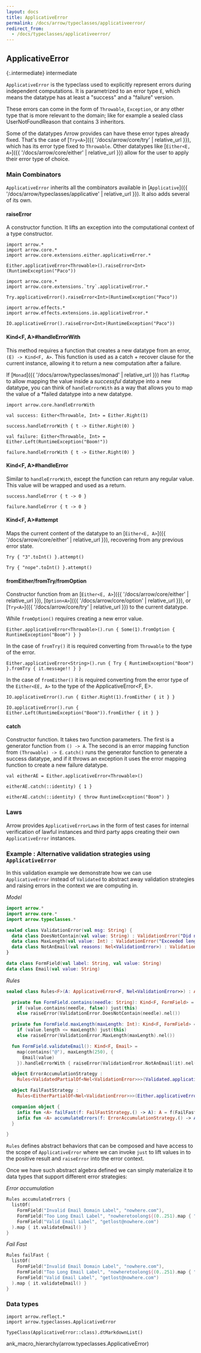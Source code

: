 ```yaml
---
layout: docs
title: ApplicativeError
permalink: /docs/arrow/typeclasses/applicativeerror/
redirect_from:
  - /docs/typeclasses/applicativeerror/
---
```


## ApplicativeError

{:.intermediate}
intermediate

`ApplicativeError` is the typeclass used to explicitly represent errors during independent computations.
It is parametrized to an error type `E`, which means the datatype has at least a "success" and a "failure" version.

These errors can come in the form of `Throwable`, `Exception`, or any other type that is more relevant to the domain;
like for example a sealed class UserNotFoundReason that contains 3 inheritors.

Some of the datatypes Λrrow provides can have these error types already fixed.
That's the case of [`Try<A>`]({{ '/docs/arrow/core/try' | relative_url }}), which has its error type fixed to `Throwable`.
Other datatypes like [`Either<E, A>`]({{ '/docs/arrow/core/either' | relative_url }}) allow for the user to apply their error type of choice.

### Main Combinators

`ApplicativeError` inherits all the combinators available in [`Applicative`]({{ '/docs/arrow/typeclasses/applicative' | relative_url }}). It also adds several of its own.

#### raiseError

A constructor function. It lifts an exception into the computational context of a type constructor.

```kotlin:ank
import arrow.*
import arrow.core.*
import arrow.core.extensions.either.applicativeError.*

Either.applicativeError<Throwable>().raiseError<Int>(RuntimeException("Paco"))
```

```kotlin:ank
import arrow.core.*
import arrow.core.extensions.`try`.applicativeError.*

Try.applicativeError().raiseError<Int>(RuntimeException("Paco"))
```

```kotlin:ank
import arrow.effects.*
import arrow.effects.extensions.io.applicativeError.*

IO.applicativeError().raiseError<Int>(RuntimeException("Paco"))
```

#### Kind<F, A>#handleErrorWith

This method requires a function that creates a new datatype from an error, `(E) -> Kind<F, A>`. This function is used as a catch + recover clause for the current instance, allowing it to return a new computation after a failure.

If [`Monad`]({{ '/docs/arrow/typeclasses/monad' | relative_url }}) has `flatMap` to allow mapping the value inside a *successful* datatype into a new datatype, you can think of `handleErrorWith` as a way that allows you to map the value of a *failed datatype into a new datatype.

```kotlin:ank
import arrow.core.handleErrorWith

val success: Either<Throwable, Int> = Either.Right(1)

success.handleErrorWith { t -> Either.Right(0) }
```

```kotlin:ank
val failure: Either<Throwable, Int> = Either.Left(RuntimeException("Boom!"))

failure.handleErrorWith { t -> Either.Right(0) }
```

#### Kind<F, A>#handleError

Similar to `handleErrorWith`, except the function can return any regular value. This value will be wrapped and used as a return.

```kotlin:ank
success.handleError { t -> 0 }
```

```kotlin:ank
failure.handleError { t -> 0 }
```

#### Kind<F, A>#attempt

Maps the current content of the datatype to an [`Either<E, A>`]({{ '/docs/arrow/core/either' | relative_url }}), recovering from any previous error state.

```kotlin:ank
Try { "3".toInt() }.attempt()
```

```kotlin:ank
Try { "nope".toInt() }.attempt()
```

#### fromEither/fromTry/fromOption

Constructor function from an [`Either<E, A>`]({{ '/docs/arrow/core/either' | relative_url }}), [`Option<A>`]({{ '/docs/arrow/core/option' | relative_url }}), or [`Try<A>`]({{ '/docs/arrow/core/try' | relative_url }}) to the current datatype.

While `fromOption()` requires creating a new error value.

```kotlin:ank
Either.applicativeError<Throwable>().run { Some(1).fromOption { RuntimeException("Boom") } }
```

In the case of `fromTry()` it is required converting from `Throwable` to the type of the error.

```kotlin:ank
Either.applicativeError<String>().run { Try { RuntimeException("Boom") }.fromTry { it.message!! } }
```

In the case of `fromEither()` it is required converting from the error type of the `Either<EE, A>` to the type of the ApplicativeError<F, E>.

```kotlin:ank
IO.applicativeError().run { Either.Right(1).fromEither { it } }
```

```kotlin:ank
IO.applicativeError().run { Either.Left(RuntimeException("Boom")).fromEither { it } }
```

#### catch

Constructor function. It takes two function parameters. The first is a generator function from `() -> A`. The second is an error mapping function from `(Throwable) -> E`.
`catch()` runs the generator function to generate a success datatype, and if it throws an exception it uses the error mapping function to create a new failure datatype.

```kotlin:ank
val eitherAE = Either.applicativeError<Throwable>()

eitherAE.catch(::identity) { 1 }
```

```kotlin:ank
eitherAE.catch(::identity) { throw RuntimeException("Boom") }
```

### Laws

Arrow provides `ApplicativeErrorLaws` in the form of test cases for internal verification of lawful instances and third party apps creating their own `ApplicativeError` instances.

### Example : Alternative validation strategies using `ApplicativeError`

In this validation example we demonstrate how we can use `ApplicativeError` instead of `Validated` to abstract away validation strategies and raising errors in the context we are computing in.

*Model*

```kotlin
import arrow.*
import arrow.core.*
import arrow.typeclasses.*

sealed class ValidationError(val msg: String) {
  data class DoesNotContain(val value: String) : ValidationError("Did not contain $value")
  data class MaxLength(val value: Int) : ValidationError("Exceeded length of $value")
  data class NotAnEmail(val reasons: Nel<ValidationError>) : ValidationError("Not a valid email")
}

data class FormField(val label: String, val value: String)
data class Email(val value: String)
```

*Rules*

```kotlin
sealed class Rules<F>(A: ApplicativeError<F, Nel<ValidationError>>) : ApplicativeError<F, Nel<ValidationError>> by A {

  private fun FormField.contains(needle: String): Kind<F, FormField> =
    if (value.contains(needle, false)) just(this)
    else raiseError(ValidationError.DoesNotContain(needle).nel())

  private fun FormField.maxLength(maxLength: Int): Kind<F, FormField> =
    if (value.length <= maxLength) just(this)
    else raiseError(ValidationError.MaxLength(maxLength).nel())

  fun FormField.validateEmail(): Kind<F, Email> =
    map(contains("@"), maxLength(250), {
      Email(value)
    }).handleErrorWith { raiseError(ValidationError.NotAnEmail(it).nel()) }

  object ErrorAccumulationStrategy :
    Rules<ValidatedPartialOf<Nel<ValidationError>>>(Validated.applicativeError(NonEmptyList.semigroup()))

  object FailFastStrategy :
    Rules<EitherPartialOf<Nel<ValidationError>>>(Either.applicativeError())

  companion object {
    infix fun <A> failFast(f: FailFastStrategy.() -> A): A = f(FailFastStrategy)
    infix fun <A> accumulateErrors(f: ErrorAccumulationStrategy.() -> A): A = f(ErrorAccumulationStrategy)
  }

}
```

`Rules` defines abstract behaviors that can be composed and have access to the scope of `ApplicativeError` where we can invoke `just` to lift values in to the positive result and `raiseError` into the error context.

Once we have such abstract algebra defined we can simply materialize it to data types that support different error strategies:

*Error accumulation*

```kotlin
Rules accumulateErrors {
  listOf(
    FormField("Invalid Email Domain Label", "nowhere.com"),
    FormField("Too Long Email Label", "nowheretoolong${(0..251).map { "g" }}"), //this accumulates N errors
    FormField("Valid Email Label", "getlost@nowhere.com")
  ).map { it.validateEmail() }
}
```
*Fail Fast*

```kotlin
Rules failFast {
  listOf(
    FormField("Invalid Email Domain Label", "nowhere.com"),
    FormField("Too Long Email Label", "nowheretoolong${(0..251).map { "g" }}"), //this fails fast
    FormField("Valid Email Label", "getlost@nowhere.com")
  ).map { it.validateEmail() }
}
```

### Data types

```kotlin:ank:replace
import arrow.reflect.*
import arrow.typeclasses.ApplicativeError

TypeClass(ApplicativeError::class).dtMarkdownList()
```

ank_macro_hierarchy(arrow.typeclasses.ApplicativeError)
